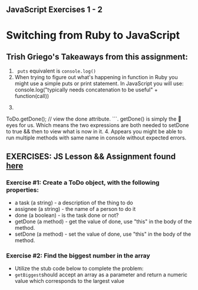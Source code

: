 ## JavaScript Exercises 1 - 2

# Switching from Ruby to JavaScript
## Trish Griego's Takeaways from this assignment:
 1. ``` puts``` equivalent is ```console.log()```
 2. When trying to figure out what's happening in function in Ruby you might use a simple puts or print statement. In JavaScript you will use: console.log("typically needs concatenation to be useful" + function(call))
 3. ```ToDo.setDone(); // complete task.
ToDo.getDone(); // view the done attribute. ```. getDone() is simply the 👀 eyes for us. Which means the two expressions are both needed to setDone to true && then to view what is now in it.
4. Appears you might be able to run multiple methods with same name in console without expected errors.


## EXERCISES: JS Lesson && Assignment found [here](https://github.com/Ada-Developers-Academy/daily-curriculum/blob/master/topic_resources/javascript/javascript-101.md)

### Exercise #1: Create a ToDo object, with the following properties:

- a task (a string) - a description of the thing to do
- assignee (a string) - the name of a person to do it
- done (a boolean) - is the task done or not?
- getDone (a method) - get the value of done, use "this" in the body of the method.
- setDone (a method) - set the value of done, use "this" in the body of the method.

### Exercise #2: Find the biggest number in the array

- Utilize the stub code below to complete the problem:
 - `getBiggest`should accept an array as a parameter and return a numeric value which corresponds to the largest value
